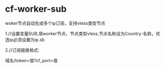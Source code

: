 # cf-worker-sub

woker节点自动生成多个ip订阅，支持vless类型节点

1.//设置变量SUB,填worker节点，节点类型vless,节点名称设为Country-名称，优选ip必须设置为ip.sb


2.//订阅链接格式:

域名/token=值?cf_port=值
